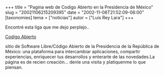 +++
title = "Pagina web de Codigo Abierto en la Presidencia de México"
slug = "20021106215209395"
date = "2002-11-06T21:52:09-06:00"
[taxonomies]
tema = ["noticias"]
autor = ["Luis Rey Lara"]
+++

Encontré esta liga que me dejo perplejo..


[Codigo Abierto](http://www.codigoabierto.gob.mx/)

sitio de Software Libre/Código Abierto de la Presidencia de la República
de México: una plataforma para intercambiar aplicaciones, compartir
experiencias, enriquecer tus desarrollos y enterarte de las novedades.La
página es de recien creación... denle una visita y platiquenme lo que
piensan.

